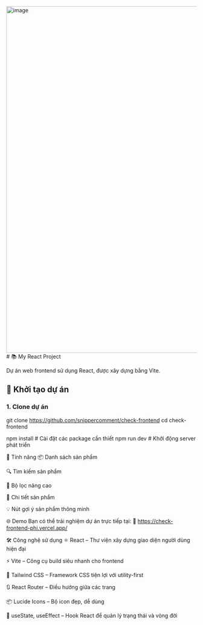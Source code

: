 
<img width="1895" height="914" alt="image" src="https://github.com/user-attachments/assets/a1e00512-08cc-418f-8409-6009d429fe2a" />
# 📚 My React Project

Dự án web frontend sử dụng React, được xây dựng bằng Vite.

## 🚀 Khởi tạo dự án

### 1. Clone dự án

git clone https://github.com/snippercomment/check-frontend
cd check-frontend

npm install     # Cài đặt các package cần thiết
npm run dev     # Khởi động server phát triển

🧩 Tính năng
📦 Danh sách sản phẩm

🔍 Tìm kiếm sản phẩm

🎯 Bộ lọc nâng cao

📄 Chi tiết sản phẩm

💡 Nút gợi ý sản phẩm thông minh

🌐 Demo
Bạn có thể trải nghiệm dự án trực tiếp tại:
🔗 https://check-frontend-phi.vercel.app/

🛠️ Công nghệ sử dụng
⚛️ React – Thư viện xây dựng giao diện người dùng hiện đại

⚡ Vite – Công cụ build siêu nhanh cho frontend

💨 Tailwind CSS – Framework CSS tiện lợi với utility-first

🔃 React Router – Điều hướng giữa các trang

📦 Lucide Icons – Bộ icon đẹp, dễ dùng

🧠 useState, useEffect – Hook React để quản lý trạng thái và vòng đời
